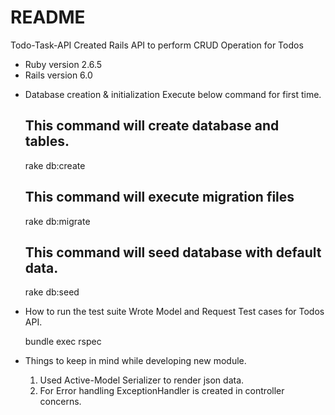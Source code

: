 # README

Todo-Task-API
Created Rails API to perform CRUD Operation for Todos

- Ruby version
  2.6.5
- Rails version
  6.0

* Database creation & initialization
  Execute below command for first time.

  ## This command will create database and tables.

  rake db:create

  ## This command will execute migration files

  rake db:migrate

  ## This command will seed database with default data.

  rake db:seed

* How to run the test suite
  Wrote Model and Request Test cases for Todos API.

  bundle exec rspec

* Things to keep in mind while developing new module.
  1. Used Active-Model Serializer to render json data.
  2. For Error handling ExceptionHandler is created in controller concerns.
